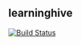 ## learninghive
[![Build Status](https://travis-ci.com/ramumnesys/learninghive.svg?token=pb3vcv5umfmKum6DJ1mo&branch=dev)](https://travis-ci.com/ramumnesys/learninghive)
